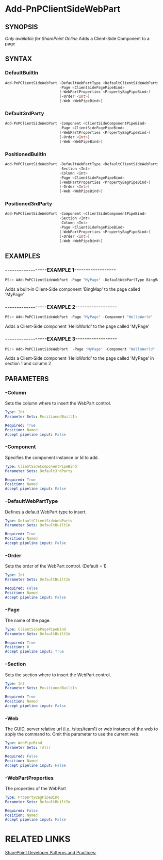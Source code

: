 # Add-PnPClientSideWebPart

## SYNOPSIS
*Only available for SharePoint Online*
Adds a Client-Side Component to a page

## SYNTAX 

### DefaultBuiltIn
```powershell
Add-PnPClientSideWebPart -DefaultWebPartType <DefaultClientSideWebParts>
                         -Page <ClientSidePagePipeBind>
                         [-WebPartProperties <PropertyBagPipeBind>]
                         [-Order <Int>]
                         [-Web <WebPipeBind>]
```


### Default3rdParty
```powershell
Add-PnPClientSideWebPart -Component <ClientSideComponentPipeBind>
                         -Page <ClientSidePagePipeBind>
                         [-WebPartProperties <PropertyBagPipeBind>]
                         [-Order <Int>]
                         [-Web <WebPipeBind>]
```


### PositionedBuiltIn
```powershell
Add-PnPClientSideWebPart -DefaultWebPartType <DefaultClientSideWebParts>
                         -Section <Int>
                         -Column <Int>
                         -Page <ClientSidePagePipeBind>
                         [-WebPartProperties <PropertyBagPipeBind>]
                         [-Order <Int>]
                         [-Web <WebPipeBind>]
```


### Positioned3rdParty
```powershell
Add-PnPClientSideWebPart -Component <ClientSideComponentPipeBind>
                         -Section <Int>
                         -Column <Int>
                         -Page <ClientSidePagePipeBind>
                         [-WebPartProperties <PropertyBagPipeBind>]
                         [-Order <Int>]
                         [-Web <WebPipeBind>]
```


## EXAMPLES

### ------------------EXAMPLE 1------------------
```powershell
PS:> Add-PnPClientSideWebPart -Page "MyPage" -DefaultWebPartType BingMap
```

Adds a built-in Client-Side component 'BingMap' to the page called 'MyPage'

### ------------------EXAMPLE 2------------------
```powershell
PS:> Add-PnPClientSideWebPart -Page "MyPage" -Component "HelloWorld"
```

Adds a Client-Side component 'HelloWorld' to the page called 'MyPage'

### ------------------EXAMPLE 3------------------
```powershell
PS:> Add-PnPClientSideWebPart  -Page "MyPage" -Component "HelloWorld" -Section 1 -Column 2
```

Adds a Client-Side component 'HelloWorld' to the page called 'MyPage' in section 1 and column 2

## PARAMETERS

### -Column
Sets the column where to insert the WebPart control.

```yaml
Type: Int
Parameter Sets: PositionedBuiltIn

Required: True
Position: Named
Accept pipeline input: False
```

### -Component
Specifies the component instance or Id to add.

```yaml
Type: ClientSideComponentPipeBind
Parameter Sets: Default3rdParty

Required: True
Position: Named
Accept pipeline input: False
```

### -DefaultWebPartType
Defines a default WebPart type to insert.

```yaml
Type: DefaultClientSideWebParts
Parameter Sets: DefaultBuiltIn

Required: True
Position: Named
Accept pipeline input: False
```

### -Order
Sets the order of the WebPart control. (Default = 1)

```yaml
Type: Int
Parameter Sets: DefaultBuiltIn

Required: False
Position: Named
Accept pipeline input: False
```

### -Page
The name of the page.

```yaml
Type: ClientSidePagePipeBind
Parameter Sets: DefaultBuiltIn

Required: True
Position: 0
Accept pipeline input: True
```

### -Section
Sets the section where to insert the WebPart control.

```yaml
Type: Int
Parameter Sets: PositionedBuiltIn

Required: True
Position: Named
Accept pipeline input: False
```

### -Web
The GUID, server relative url (i.e. /sites/team1) or web instance of the web to apply the command to. Omit this parameter to use the current web.

```yaml
Type: WebPipeBind
Parameter Sets: (All)

Required: False
Position: Named
Accept pipeline input: False
```

### -WebPartProperties
The properties of the WebPart

```yaml
Type: PropertyBagPipeBind
Parameter Sets: DefaultBuiltIn

Required: False
Position: Named
Accept pipeline input: False
```

# RELATED LINKS

[SharePoint Developer Patterns and Practices:](http://aka.ms/sppnp)